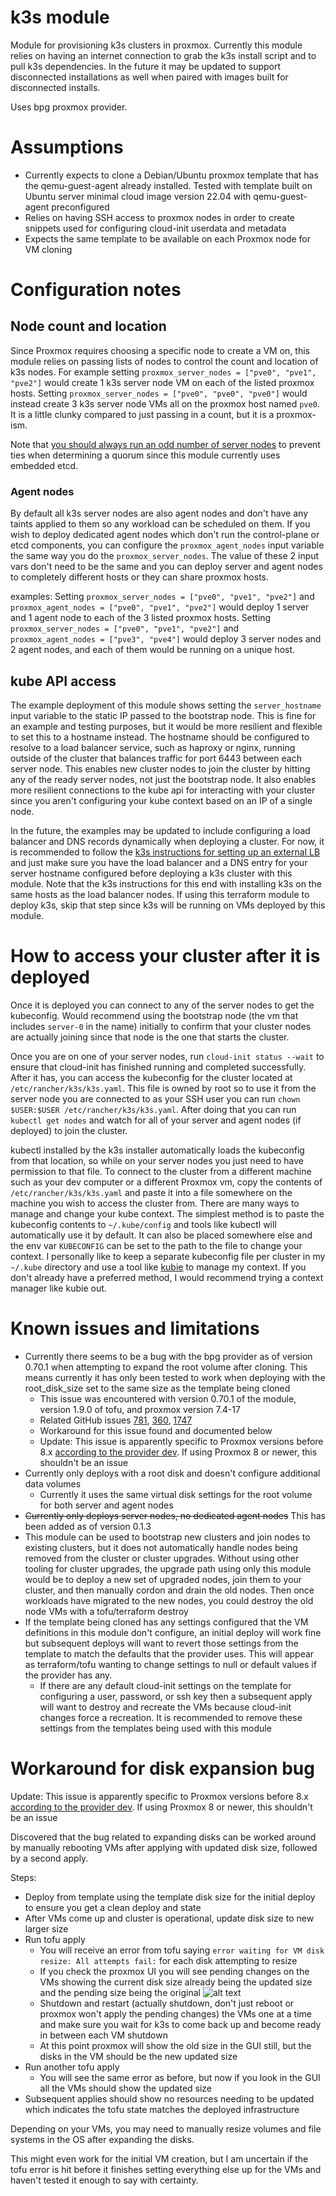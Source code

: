 # k3s module

Module for provisioning k3s clusters in proxmox. Currently this module relies on having an internet connection to grab the k3s install script and to pull k3s dependencies. In the future it may be updated to support disconnected installations as well when paired with images built for disconnected installs.

Uses bpg proxmox provider.

# Assumptions
- Currently expects to clone a Debian/Ubuntu proxmox template that has the qemu-guest-agent already installed. Tested with template built on Ubuntu server minimal cloud image version 22.04 with qemu-guest-agent preconfigured
- Relies on having SSH access to proxmox nodes in order to create snippets used for configuring cloud-init userdata and metadata
- Expects the same template to be available on each Proxmox node for VM cloning

# Configuration notes

## Node count and location
Since Proxmox requires choosing a specific node to create a VM on, this module relies on passing lists of nodes to control the count and location of k3s nodes. For example setting `proxmox_server_nodes = ["pve0", "pve1", "pve2"]` would create 1 k3s server node VM on each of the listed proxmox hosts. Setting `proxmox_server_nodes = ["pve0", "pve0", "pve0"]` would instead create 3 k3s server node VMs all on the proxmox host named `pve0`. It is a little clunky compared to just passing in a count, but it is a proxmox-ism.

Note that [you should always run an odd number of server nodes](https://docs.k3s.io/datastore/ha-embedded) to prevent ties when determining a quorum since this module currently uses embedded etcd.

### Agent nodes
By default all k3s server nodes are also agent nodes and don't have any taints applied to them so any workload can be scheduled on them. If you wish to deploy dedicated agent nodes which don't run the control-plane or etcd components, you can configure the `proxmox_agent_nodes` input variable the same way you do the `proxmox_server_nodes`. The value of these 2 input vars don't need to be the same and you can deploy server and agent nodes to completely different hosts or they can share proxmox hosts.

examples: Setting `proxmox_server_nodes = ["pve0", "pve1", "pve2"]` and `proxmox_agent_nodes = ["pve0", "pve1", "pve2"]` would deploy 1 server and 1 agent node to each of the 3 listed proxmox hosts. Setting `proxmox_server_nodes = ["pve0", "pve1", "pve2"]` and `proxmox_agent_nodes = ["pve3", "pve4"]` would deploy 3 server nodes and 2 agent nodes, and each of them would be running on a unique host.

## kube API access
The example deployment of this module shows setting the `server_hostname` input variable to the static IP passed to the bootstrap node. This is fine for an example and testing purposes, but it would be more resilient and flexible to set this to a hostname instead. The hostname should be configured to resolve to a load balancer service, such as haproxy or nginx, running outside of the cluster that balances traffic for port 6443 between each server node. This enables new cluster nodes to join the cluster by hitting any of the ready server nodes, not just the bootstrap node. It also enables more resilient connections to the kube api for interacting with your cluster since you aren't configuring your kube context based on an IP of a single node.

In the future, the examples may be updated to include configuring a load balancer and DNS records dynamically when deploying a cluster. For now, it is recommended to follow the [k3s instructions for setting up an external LB](https://docs.k3s.io/datastore/cluster-loadbalancer) and just make sure you have the load balancer and a DNS entry for your server hostname configured before deploying a k3s cluster with this module. Note that the k3s instructions for this end with installing k3s on the same hosts as the load balancer nodes. If using this terraform module to deploy k3s, skip that step since k3s will be running on VMs deployed by this module.

# How to access your cluster after it is deployed
Once it is deployed you can connect to any of the server nodes to get the kubeconfig. Would recommend using the bootstrap node (the vm that includes `server-0` in the name) initially to confirm that your cluster nodes are actually joining since that node is the one that starts the cluster.

Once you are on one of your server nodes, run `cloud-init status --wait` to ensure that cloud-init has finished running and completed successfully. After it has, you can access the kubeconfig for the cluster located at `/etc/rancher/k3s/k3s.yaml`. This file is owned by root so to use it from the server node you are connected to as your SSH user you can run `chown $USER:$USER /etc/rancher/k3s/k3s.yaml`. After doing that you can run `kubectl get nodes` and watch for all of your server and agent nodes (if deployed) to join the cluster.

kubectl installed by the k3s installer automatically loads the kubeconfig from that location, so while on your server nodes you just need to have permission to that file. To connect to the cluster from a different machine such as your dev computer or a different Proxmox vm, copy the contents of `/etc/rancher/k3s/k3s.yaml` and paste it into a file somewhere on the machine you wish to access the cluster from. There are many ways to manage and change your kube context. The simplest method is to paste the kubeconfig contents to `~/.kube/config` and tools like kubectl will automatically use it by default. It can also be placed somewhere else and the env var `KUBECONFIG` can be set to the path to the file to change your context. I personally like to keep a separate kubeconfig file per cluster in my `~/.kube` directory and use a tool like [kubie](https://github.com/sbstp/kubie) to manage my context. If you don't already have a preferred method, I would recommend trying a context manager like kubie out.

# Known issues and limitations
- Currently there seems to be a bug with the bpg provider as of version 0.70.1 when attempting to expand the root volume after cloning. This means currently it has only been tested to work when deploying with the root_disk_size set to the same size as the template being cloned
  - This issue was encountered with version 0.70.1 of the module, version 1.9.0 of tofu, and proxmox version 7.4-17
  - Related GitHub issues [781](https://github.com/bpg/terraform-provider-proxmox/issues/781), [360](https://github.com/bpg/terraform-provider-proxmox/issues/360), [1747](https://github.com/bpg/terraform-provider-proxmox/issues/1747)
  - Workaround for this issue found and documented below
  - Update: This issue is apparently specific to Proxmox versions before 8.x [according to the provider dev](https://github.com/bpg/terraform-provider-proxmox/issues/1747#issuecomment-2641864871). If using Proxmox 8 or newer, this shouldn't be an issue
- Currently only deploys with a root disk and doesn't configure additional data volumes
  - Currently it uses the same virtual disk settings for the root volume for both server and agent nodes
- ~~Currently only deploys server nodes, no dedicated agent nodes~~ This has been added as of version 0.1.3
- This module can be used to bootstrap new clusters and join nodes to existing clusters, but it does not automatically handle nodes being removed from the cluster or cluster upgrades. Without using other tooling for cluster upgrades, the upgrade path using only this module would be to deploy a new set of upgraded nodes, join them to your cluster, and then manually cordon and drain the old nodes. Then once workloads have migrated to the new nodes, you could destroy the old node VMs with a tofu/terraform destroy
- If the template being cloned has any settings configured that the VM definitions in this module don't configure, an initial deploy will work fine but subsequent deploys will want to revert those settings from the template to match the defaults that the provider uses. This will appear as terraform/tofu wanting to change settings to null or default values if the provider has any.
  - If there are any default cloud-init settings on the template for configuring a user, password, or ssh key then a subsequent apply will want to destroy and recreate the VMs because cloud-init changes force a recreation. It is recommended to remove these settings from the templates being used with this module

# Workaround for disk expansion bug
Update: This issue is apparently specific to Proxmox versions before 8.x [according to the provider dev](https://github.com/bpg/terraform-provider-proxmox/issues/1747#issuecomment-2641864871). If using Proxmox 8 or newer, this shouldn't be an issue

Discovered that the bug related to expanding disks can be worked around by manually rebooting VMs after applying with updated disk size, followed by a second apply.

Steps:
- Deploy from template using the template disk size for the initial deploy to ensure you get a clean deploy and state
- After VMs come up and cluster is operational, update disk size to new larger size
- Run tofu apply
  - You will receive an error from tofu saying `error waiting for VM disk resize: All attempts fail:` for each disk attempting to resize
  - If you check the proxmox UI you will see pending changes on the VMs showing the current disk size already being the updated size and the pending size being the original
  ![alt text](../../docs/images/pending_disk_size.png)
  - Shutdown and restart (actually shutdown, don't just reboot or proxmox won't apply the pending changes) the VMs one at a time and make sure you wait for k3s to come back up and become ready in between each VM shutdown
  - At this point proxmox will show the old size in the GUI still, but the disks in the VM should be the new updated size
- Run another tofu apply
  - You will see the same error as before, but now if you look in the GUI all the VMs should show the updated size
- Subsequent applies should show no resources needing to be updated which indicates the tofu state matches the deployed infrastructure

Depending on your VMs, you may need to manually resize volumes and file systems in the OS after expanding the disks.

This might even work for the initial VM creation, but I am uncertain if the tofu error is hit before it finishes setting everything else up for the VMs and haven't tested it enough to say with certainty.